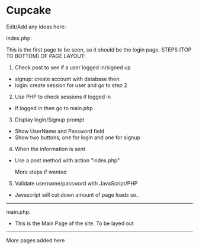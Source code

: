 # Cupcake
Edit/Add any ideas here:


index.php:

  This is the first page to be seen, so it should be the login page.
      STEPS (TOP TO BOTTOM) OF PAGE LAYOUT:
  1. Check post to see if a user logged in/signed up
  - signup: create account with database then:
  - login: create session for user and go to step 2
  2. Use PHP to check sessions if logged in
  - if logged in then go to main.php
  3. Display login/Signup prompt 
  - Show UserName and Password field
  - Show two buttons, one for login and one for signup
  4. When the information is sent
  - Use a post method with action "index.php"

    More steps if wanted
  5. Validate username/password with JavaScript/PHP
  - Javascript will cut down amount of page loads so..


-------------------

main.php:

  - This is the Main Page of the site. To be layed out


-------------------

More pages added here
